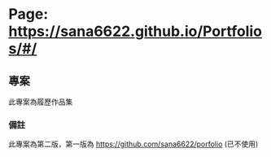 # Page: https://sana6622.github.io/Portfolios/#/



## 專案
此專案為履歷作品集


### 備註
此專案為第二版，第一版為 https://github.com/sana6622/porfolio (已不使用)

